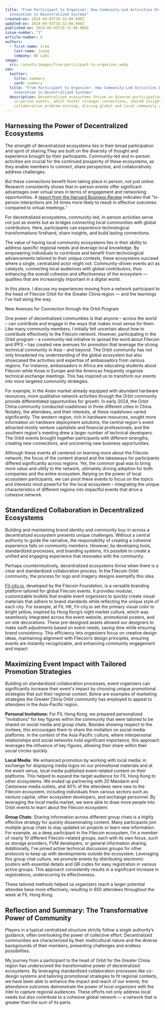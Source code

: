 ```yaml
---
title: "From Participant to Organizer: How Community-Led Activities Drive
  Innovation in Decentralized Systems"
created-on: 2024-09-03T10:32:00.000Z
updated-on: 2024-09-03T10:32:00.000Z
published-on: 2024-09-03T10:32:00.000Z
issue-number: "1"
article-number: 6
authors:
  - first-name: Irma
    last-name: Jiang
    company: ND Labs
image:
  src: /assets/images/from-participant-to-organizer.webp
seo:
  twitter:
    title: summary
    card: summary
  title: "From Participant to Organizer: How Community-Led Activities Drive
    Innovation in Decentralized Systems"
  description: Decentralized ecosystems thrive on diverse participation and
    in-person events, which foster stronger connections, shared insights, and
    collaborative problem-solving, driving global and local community growth.
---
```


## Harnessing the Power of Decentralized Ecosystems

The strength of decentralized ecosystems lies in their broad participation and spirit of sharing.They are built on the diversity of thought and experience brought by their participants. Community-led and in-person activities are crucial for the continued prosperity of these ecosystems, as they enable members to connect, share perspective, and collaboratively address challenges.

But these connections benefit from taking place in person, not just online. Research consistently shows that in-person events offer significant advantages over virtual ones in terms of engagement and networking opportunities. A [report from the Harvard Business Review](https://hbr.org/2017/04/a-face-to-face-request-is-34-times-more-successful-than-an-email) indicates that "in-person interactions are 34 times more likely to result in effective outcomes compared to virtual meetings."

For decentralized ecosystems, community-led, in-person activities serve not just as events but as bridges connecting local communities with global contributors. Here, participants can experience technological transformations firsthand, share insights, and build lasting connections.

The value of having local community ecosystems lies in their ability to address specific regional needs and leverage local knowledge. By empowering individuals to contribute and benefit from technological advancements tailored to their unique contexts, these ecosystems succeed where a single, centralized actor might not. Community-driven events act as catalysts, connecting local audiences with global contributors, thus enhancing the overall cohesion and effectiveness of the ecosystem –– qualities that are increasingly important in a digital world.

In this piece, I discuss my experiences moving from a network participant to the head of Filecoin Orbit for the Greater China region –– and the learnings I’ve had along the way.

New Avenues for Connection through the Orbit Program

One power of decentralized communities is that anyone – across the world – can contribute and engage in the ways that makes most sense for them. Like many community members, I initially felt uncertain about how to contribute effectively to the Filecoin network. However, participating in the Orbit program – a community-led initiative to spread the word about Filecoin and IPFS – has created new avenues for promotion that leverage the strong technical community in Asia – and beyond. The Orbit community has not only broadened my understanding of the global ecosystem but also showcased the activities and expertise of ambassadors from various regions. For instance, ambassadors in Africa are educating students about Filecoin while those in Europe and the Americas frequently organize technical exchange meetings. This has inspired us to transform our events into more targeted community strategies.

For example, in the Asian market already equipped with abundant hardware resources, more qualitative network activities through the Orbit community provide differentiated opportunities for growth. In early 2024, the Orbit China community conducted roadshows in three different cities in China. Notably, the attendees, and their interests, at these roadshows varied significantly. The western region, rich in hardware resources, sought more information on hardware deployment solutions; the central region's event attracted mostly venture capitalists and financial professionals; and the southern region's meeting drew a larger number of technical developers. The Orbit events brought together participants with different strengths, creating new connections, and uncovering new business opportunities.

Although these events all centered on learning more about the Filecoin network, the focus of the content shared and the takeaways for participants differed significantly across regions. Yet, the common goal was to bring more value and utility to the network, ultimately driving adoption for both companies and the entire ecosystem. Relying on the power of local ecosystem participants, we can pivot these events to focus on the topics and interests most powerful for the local ecosystem – integrating the unique characteristics of different regions into impactful events that drive a cohesive network.

## Standardized Collaboration in Decentralized Ecosystems

Building and maintaining brand identity and community buy-in across a decentralized ecosystem presents unique challenges. Without a central authority to guide the narrative, the responsibility of creating a cohesive experience falls on community members. However, by developing tools, standardized processes, and branding systems, it’s possible to create a unified and engaging experience that resonates with the community.

Perhaps counterintuitively, decentralized ecosystems thrive when there is a clear and standardized collaboration process. In the Filecoin Orbit community, the process for logo and imagery designs exemplify this idea.

[Fil-city.io](http://Fil-city.io), developed by the Filecoin Foundation, is a versatile branding platform tailored for global Filecoin events. It provides modular, customizable toolkits that enable event organizers to quickly create visual materials that adhere to brand standards while reflecting the unique style of each city. For example, at FIL HK, Fil-city.io set the primary visual color to bright yellow, inspired by Hong Kong’s night market culture, which was seamlessly integrated across the event website, promotional posters, and on-site decorations. These pre-designed assets allowed our designers to make swift adjustments based on event needs, saving time while ensuring brand consistency. This efficiency lets organizers focus on creative design ideas, maintaining alignment with Filecoin’s design principles, ensuring events are instantly recognizable, and enhancing community engagement and impact

## Maximizing Event Impact with Tailored Promotion Strategies

Building on standardized collaboration processes, event organizers can significantly increase their event's impact by choosing unique promotional strategies that suit their regional context. Below are examples of marketing strategies the Greater China Orbit community has employed to appeal to attendees in the Asia-Pacific region.

**Personal Invitations:** For FIL Hong Kong, we prepared personalized "invitations" for key figures within the community that were tailored to be shared on social media and group chats. Besides showing respect to the invitees, this encourages them to share the invitation on social media platforms. In the context of the Asia-Pacific culture, where interpersonal relationships and social networks hold significant importance, this approach leverages the influence of key figures, allowing their share within their social circles quickly.

**Local Media**: We enhanced promotion by working with local media: in exchange for displaying media logos on our promotional materials and at the event venue, local media published event-related content on their platforms. This helped to expand the target audience for FIL Hong Kong to other ecosystems. We ended up partnering with 20 Mandarin and Cantonese media outlets, and 40% of the attendees were new to the Filecoin ecosystem, including individuals from various sectors such as venture capital, other ecosystem developers, and exchange personnel. By leveraging the local media market, we were able to draw more people into Orbit events to learn about the Filecoin ecosystem.

**Group Chats**: Sharing information across different group chats is a highly effective strategy for quickly disseminating content. Many participants join multiple group chats to stay updated on projects or learn new information. For example, as a deep participant in the Filecoin ecosystem, I’m a member of nearly 10 different Filecoin-related groups, each with its own focus, such as storage providers, FVM developers, or general information sharing. Additionally, I’ve joined active technical discussion groups for other protocols to keep up with developments outside the ecosystem. Leveraging this group chat culture, we promote events by distributing electronic posters with essential details and QR codes for easy registration in various active groups. This approach consistently results in a significant increase in registrations, underscoring its effectiveness.

These tailored methods helped us organizers reach a larger potential attendee base more effectively, resulting in 650 attendees throughout the week at FIL Hong Kong.

## Reflection and Summary: The Transformative Power of Community

Players in a typical centralized structure strictly follow a single authority’s guidance, often overlooking the power of collective effort. Decentralized communities are characterized by their multicultural nature and the diverse backgrounds of their members, presenting challenges and endless possibilities.

My journey from a participant to the head of Orbit for the Greater China region has underscored the transformative power of decentralized ecosystems. By leveraging standardized collaboration processes like co-design systems and tailoring promotional strategies to fit regional contexts, we have been able to enhance the impact and reach of our events; the attendance outcomes demonstrate the power of local organizers with the intel to capture regional audiences. These efforts not only address local needs but also contribute to a cohesive global network –– a network that is greater than the sum of its parts.
